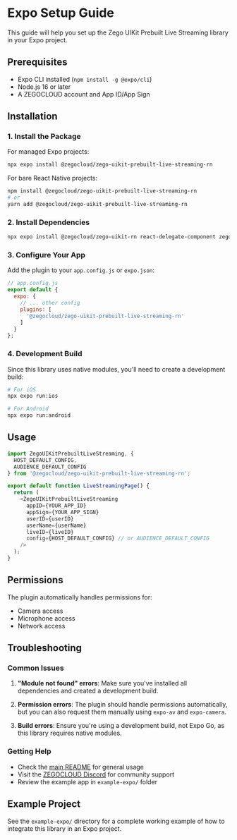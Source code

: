 # Expo Setup Guide

This guide will help you set up the Zego UIKit Prebuilt Live Streaming library in your Expo project.

## Prerequisites

- Expo CLI installed (`npm install -g @expo/cli`)
- Node.js 16 or later
- A ZEGOCLOUD account and App ID/App Sign

## Installation

### 1. Install the Package

For managed Expo projects:
```bash
npx expo install @zegocloud/zego-uikit-prebuilt-live-streaming-rn
```

For bare React Native projects:
```bash
npm install @zegocloud/zego-uikit-prebuilt-live-streaming-rn
# or
yarn add @zegocloud/zego-uikit-prebuilt-live-streaming-rn
```

### 2. Install Dependencies

```bash
npx expo install @zegocloud/zego-uikit-rn react-delegate-component zego-express-engine-reactnative expo-av expo-camera
```

### 3. Configure Your App

Add the plugin to your `app.config.js` or `expo.json`:

```javascript
// app.config.js
export default {
  expo: {
    // ... other config
    plugins: [
      '@zegocloud/zego-uikit-prebuilt-live-streaming-rn'
    ]
  }
};
```

### 4. Development Build

Since this library uses native modules, you'll need to create a development build:

```bash
# For iOS
npx expo run:ios

# For Android  
npx expo run:android
```

## Usage

```javascript
import ZegoUIKitPrebuiltLiveStreaming, { 
  HOST_DEFAULT_CONFIG, 
  AUDIENCE_DEFAULT_CONFIG 
} from '@zegocloud/zego-uikit-prebuilt-live-streaming-rn';

export default function LiveStreamingPage() {
  return (
    <ZegoUIKitPrebuiltLiveStreaming
      appID={YOUR_APP_ID}
      appSign={YOUR_APP_SIGN}
      userID={userID}
      userName={userName}
      liveID={liveID}
      config={HOST_DEFAULT_CONFIG} // or AUDIENCE_DEFAULT_CONFIG
    />
  );
}
```

## Permissions

The plugin automatically handles permissions for:
- Camera access
- Microphone access
- Network access

## Troubleshooting

### Common Issues

1. **"Module not found" errors**: Make sure you've installed all dependencies and created a development build.

2. **Permission errors**: The plugin should handle permissions automatically, but you can also request them manually using `expo-av` and `expo-camera`.

3. **Build errors**: Ensure you're using a development build, not Expo Go, as this library requires native modules.

### Getting Help

- Check the [main README](./README.md) for general usage
- Visit the [ZEGOCLOUD Discord](https://discord.gg/EtNRATttyp) for community support
- Review the example app in `example-expo/` folder

## Example Project

See the `example-expo/` directory for a complete working example of how to integrate this library in an Expo project.